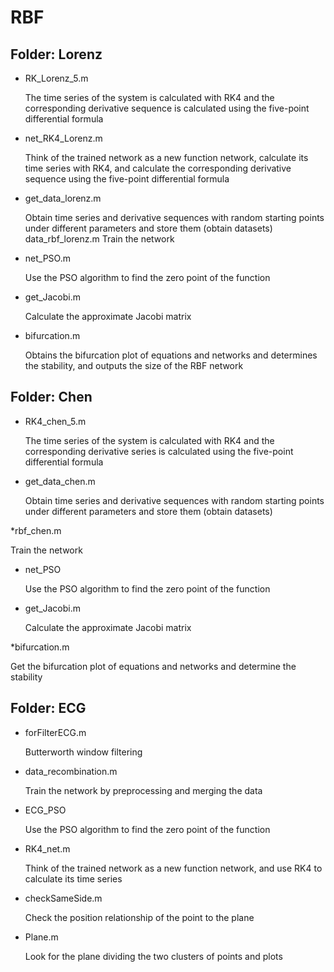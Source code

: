 # RBF
## Folder: Lorenz
- RK_Lorenz_5.m

  The time series of the system is calculated with RK4 and the corresponding derivative sequence is calculated using the five-point differential formula
  
- net_RK4_Lorenz.m 
  
  Think of the trained network as a new function network, calculate its time series with RK4, and calculate the corresponding derivative sequence using the five-point differential formula

- get_data_lorenz.m 
  
  Obtain time series and derivative sequences with random starting points under different parameters and store them (obtain datasets)
data_rbf_lorenz.m Train the network

- net_PSO.m
  
  Use the PSO algorithm to find the zero point of the function

- get_Jacobi.m 
  
  Calculate the approximate Jacobi matrix

- bifurcation.m 
  
  Obtains the bifurcation plot of equations and networks and determines the stability, and outputs the size of the RBF network


## Folder: Chen
- RK4_chen_5.m 
  
  The time series of the system is calculated with RK4 and the corresponding derivative series is calculated using the five-point differential formula

- get_data_chen.m 
  
  Obtain time series and derivative sequences with random starting points under different parameters and store them (obtain datasets)

*rbf_chen.m 
  
  Train the network        

- net_PSO 
  
  Use the PSO algorithm to find the zero point of the function

- get_Jacobi.m 
  
  Calculate the approximate Jacobi matrix

*bifurcation.m 
  
  Get the bifurcation plot of equations and networks and determine the stability

## Folder: ECG

- forFilterECG.m 
  
  Butterworth window filtering

- data_recombination.m 
  
  Train the network by preprocessing and merging the data

- ECG_PSO 
  
  Use the PSO algorithm to find the zero point of the function

- RK4_net.m 
  
  Think of the trained network as a new function network, and use RK4 to calculate its time series

- checkSameSide.m 
  
  Check the position relationship of the point to the plane

- Plane.m 
  
  Look for the plane dividing the two clusters of points and plots
  
